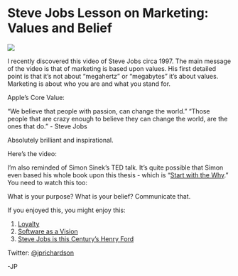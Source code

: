<!--
id: 1035350505
link: http://techneur.com/post/1035350505/steve-jobs-lesson-on-marketing-values-and-belief
slug: steve-jobs-lesson-on-marketing-values-and-belief
date: Mon Aug 30 2010 00:59:00 GMT-0500 (CDT)
publish: 2010-08-030
tags: apple, belief, values, steve-jobs
-->


Steve Jobs Lesson on Marketing: Values and Belief
=================================================

![](http://media.tumblr.com/tumblr_l7ybb6N3uD1qzbc4f.jpg)

I recently discovered this video of Steve Jobs circa 1997. The main
message of the video is that of marketing is based upon values. His
first detailed point is that it’s not about “megahertz” or “megabytes”
it’s about values. Marketing is about who you are and what you stand
for.

Apple’s Core Value:

“We believe that people with passion, can change the world.” “Those
people that are crazy enough to believe they can change the world, are
the ones that do.” - Steve Jobs

Absolutely brilliant and inspirational. 

Here’s the video:

I’m also reminded of Simon Sinek’s TED talk. It’s quite possible that
Simon even based his whole book upon this thesis - which is “[Start with
the
Why](http://www.amazon.com/Start-Why-Leaders-Inspire-Everyone/dp/1591842808).”
You need to watch this too:

What is your purpose? What is your belief? Communicate that.

If you enjoyed this, you might enjoy this:

1.  [Loyalty](http://techneur.com/post/965719928/loyalty)
2.  [Software as a
    Vision](http://techneur.com/post/696422394/software-as-a-vision)
3.  [Steve Jobs is this Century’s Henry
    Ford](http://techneur.com/post/675685717/steve-jobs-henry-ford)

Twitter: [@jprichardson](http://twitter.com/jprichardson)

-JP

